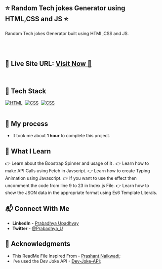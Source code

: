 ## ⭐ Random Tech jokes Generator using HTML,CSS and JS ⭐

Random Tech jokes Generator built using HTMl ,CSS and JS.

<br>
<br>

## 📌 **Live Site URL:** <a href="https://dev-jokes-now.netlify.app/">**Visit Now** 🚀</a>

<br>

## 📌 Tech Stack

[![HTML](https://img.shields.io/badge/html5%20-%23E34F26.svg?&style=for-the-badge&logo=html5&logoColor=white)](https://github.com/Rickey07)&nbsp;
[![CSS](https://img.shields.io/badge/css3%20-%231572B6.svg?&style=for-the-badge&logo=css3&logoColor=white)](https://github.com/Rickey07)&nbsp;
[![CSS](https://img.shields.io/badge/Javascript%20-%23E34F26.svg?&style=for-the-badge&logo=Javascript&logoColor=white)](https://github.com/Rickey07)&nbsp;
<br>
<br>



## 📌 My process

- It took me about **1 hour** to complete this project.

## 📌 What I Learn

👉 Learn about the Boostrap Spinner and usage of it .
👉 Learn how to make API Calls using Fetch in Javscript.
👉 Learn how to create Typing Animation using Javascript.
👉 If you want to use the effect then uncomment the code from line 9 to 23 in Index.js File.
👉 Learn how to show the JSON data in the appropriate format using Es6 Template Literals.


## 📬 Connect With Me

- **LinkedIn** - [Prabadhya Upadhyay](https://www.linkedin.com/in/prabadhya-upadhyay-4272881a1/)
- **Twitter** - [@Prabadhya_U](https://twitter.com/Prabadhya_U)

## 📌 Acknowledgments

- This ReadMe File Inspired From - [Prashant Naikwadi](https://github.com/prakash-naikwadi);
- I've used the Dev Joke API - [Dev-Joke-API](https://documenter.getpostman.com/view/16443297/TzkyLee);
